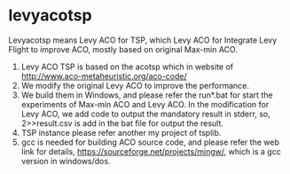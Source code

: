 # levyacotsp

Levyacotsp means Levy ACO for TSP, which Levy ACO for Integrate Levy Flight to improve ACO, mostly based on original Max-min ACO.
1. Levy ACO TSP is based on the acotsp which in website of http://www.aco-metaheuristic.org/aco-code/
2. We modify the original Levy ACO to improve the performance.
3. We build them in Windows, and please refer the run*.bat for start the experiments of Max-min ACO and Levy ACO. In the modification for Levy ACO, we add code to output the mandatory result in stderr, so, 2>>result.csv is add in the bat file for output the result.
4. TSP instance please refer another my project of tsplib.
5. gcc is needed for building ACO source code, and please refer the web link for details, https://sourceforge.net/projects/mingw/, which is a gcc version in windows/dos.
